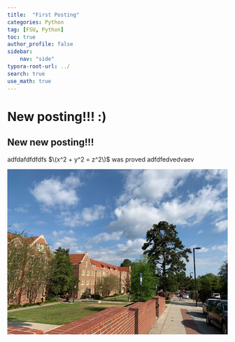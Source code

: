 ```yaml
---
title:  "First Posting"
categories: Python
tag: [FSU, Python]
toc: true
author_profile: false
sidebar:
    nav: "side"
typora-root-url: ../
search: true
use_math: true
---
```






# New posting!!! :)
## New new posting!!!

adfdafdfdfdfs
$\(x^2 + y^2 = z^2\)$ was proved
adfdfedvedvaev









![KakaoTalk_20210129_113109202_17](/images/2023-04-13-first/KakaoTalk_20210129_113109202_17.jpg )
